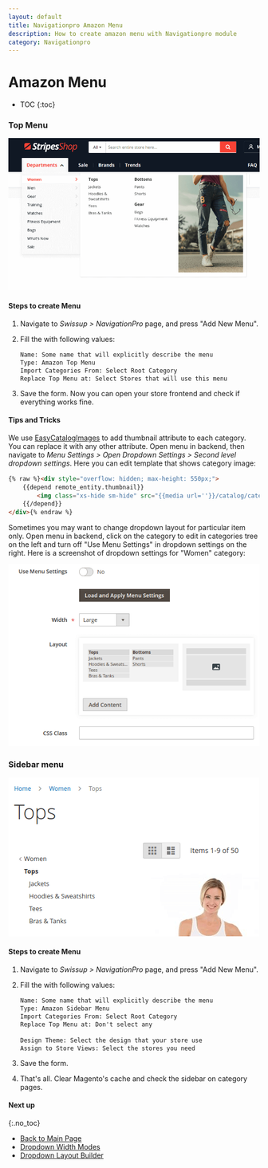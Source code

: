 ```yaml
---
layout: default
title: Navigationpro Amazon Menu
description: How to create amazon menu with Navigationpro module
category: Navigationpro
---
```


# Amazon Menu

* TOC
{:toc}

### Top Menu

![Amazon Menu](/images/m2/navigationpro/menu-types/amazon-top.png)

#### Steps to create Menu

 1. Navigate to _Swissup > NavigationPro_ page, and press "Add New Menu".
 2. Fill the with following values:

    ```
    Name: Some name that will explicitly describe the menu
    Type: Amazon Top Menu
    Import Categories From: Select Root Category
    Replace Top Menu at: Select Stores that will use this menu
    ```

 3. Save the form. Now you can open your store frontend and check if everything
    works fine.

#### Tips and Tricks

We use [EasyCatalogImages](/m2/extensions/easycatalogimages/) to add thumbnail
attribute to each category. You can replace it with any other attribute. Open menu
in backend, then navigate to _Menu Settings > Open Dropdown Settings > Second level dropdown settings_.
Here you can edit template that shows category image:

```html
{% raw %}<div style="overflow: hidden; max-height: 550px;">
    {{depend remote_entity.thumbnail}}
        <img class="xs-hide sm-hide" src="{{media url=''}}/catalog/category/{{var remote_entity.thumbnail}}" />
    {{/depend}}
</div>{% endraw %}
```

Sometimes you may want to change dropdown layout for particular item only.
Open menu in backend, click on the category to edit in categories tree on the left
and turn off "Use Menu Settings" in dropdown settings on the right. Here is a
screenshot of dropdown settings for "Women" category:

![Per-item Dropdown Settings](/images/m2/navigationpro/use-cases/amazon-menu/per-item-dropdown-settings.png)

### Sidebar menu

![Amazon Sidebar screenshot](/images/m2/navigationpro/use-cases/amazon-menu/amazon-sidebar-frontend.png)

#### Steps to create Menu

 1. Navigate to _Swissup > NavigationPro_ page, and press "Add New Menu".
 2. Fill the with following values:

    ```
    Name: Some name that will explicitly describe the menu
    Type: Amazon Sidebar Menu
    Import Categories From: Select Root Category
    Replace Top Menu at: Don't select any

    Design Theme: Select the design that your store use
    Assign to Store Views: Select the stores you need
    ```

 3. Save the form.
 3. That's all. Clear Magento's cache and check the sidebar on category pages.

#### Next up
{:.no_toc}

 -  [Back to Main Page](/m2/extensions/navigationpro/)
 -  [Dropdown Width Modes](/m2/extensions/navigationpro/ui/dropdown-width-modes/)
 -  [Dropdown Layout Builder](/m2/extensions/navigationpro/ui/dropdown-layout-builder/)

[simple-menu]: /m2/extensions/navigationpro/use-cases/simple-menu/ "Simple Menu"
[css-helpers]: /m2/extensions/navigationpro/customization/css-helpers/ "CSS Helpers"
[config]: /m2/extensions/navigationpro/configuration/ "Configuration"
